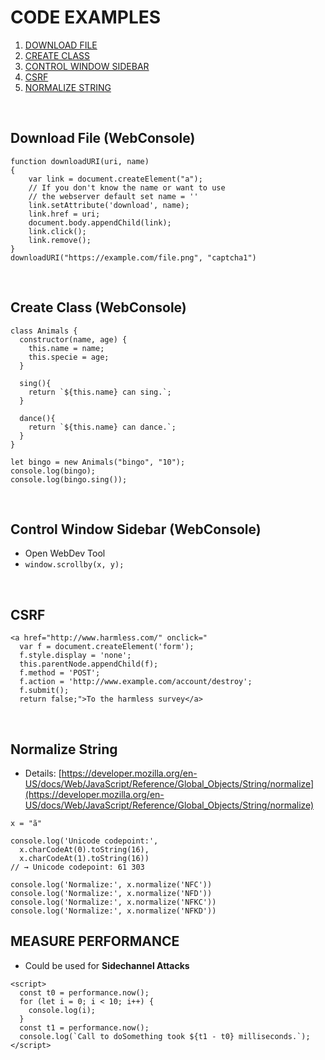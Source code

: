 
# CODE EXAMPLES
1. [DOWNLOAD FILE](https://github.com/p-arrow/Red-Blue-Guide/blob/main/Coding/Javascript.md#download-file-webconsole)
2. [CREATE CLASS](https://github.com/p-arrow/Red-Blue-Guide/blob/main/Coding/Javascript.md#create-class-webconsole)
3. [CONTROL WINDOW SIDEBAR](https://github.com/p-arrow/Red-Blue-Guide/blob/main/Coding/Javascript.md#control-window-sidebar-webconsole)
4. [CSRF](https://github.com/p-arrow/Red-Blue-Guide/blob/main/Coding/Javascript.md#csrf)
5. [NORMALIZE STRING](https://github.com/p-arrow/Red-Blue-Guide/blob/main/Coding/Javascript.md#normalize-string)

<br />

## Download File (WebConsole)
```
function downloadURI(uri, name) 
{
    var link = document.createElement("a");
    // If you don't know the name or want to use
    // the webserver default set name = ''
    link.setAttribute('download', name);
    link.href = uri;
    document.body.appendChild(link);
    link.click();
    link.remove();
}
downloadURI("https://example.com/file.png", "captcha1")
```
<br />

## Create Class (WebConsole)
```
class Animals {
  constructor(name, age) {
    this.name = name;
    this.specie = age;
  }
  
  sing(){
    return `${this.name} can sing.`;
  }
  
  dance(){
    return `${this.name} can dance.`;
  }
}  

let bingo = new Animals("bingo", "10");
console.log(bingo);
console.log(bingo.sing());
```
<br />

## Control Window Sidebar (WebConsole)
- Open WebDev Tool
- `window.scrollby(x, y);`

<br />

## CSRF
```
<a href="http://www.harmless.com/" onclick="
  var f = document.createElement('form');
  f.style.display = 'none';
  this.parentNode.appendChild(f);
  f.method = 'POST';
  f.action = 'http://www.example.com/account/destroy';
  f.submit();
  return false;">To the harmless survey</a>
```

<br />

## Normalize String
- Details: [https://developer.mozilla.org/en-US/docs/Web/JavaScript/Reference/Global_Objects/String/normalize](https://developer.mozilla.org/en-US/docs/Web/JavaScript/Reference/Global_Objects/String/normalize)
```
x = "ã" 

console.log('Unicode codepoint:', 
  x.charCodeAt(0).toString(16),
  x.charCodeAt(1).toString(16))
// → Unicode codepoint: 61 303

console.log('Normalize:', x.normalize('NFC'))
console.log('Normalize:', x.normalize('NFD'))
console.log('Normalize:', x.normalize('NFKC'))
console.log('Normalize:', x.normalize('NFKD'))
```

## MEASURE PERFORMANCE
- Could be used for **Sidechannel Attacks**
```
<script>
  const t0 = performance.now();
  for (let i = 0; i < 10; i++) {
    console.log(i);
  }
  const t1 = performance.now();
  console.log(`Call to doSomething took ${t1 - t0} milliseconds.`);
</script>
```

